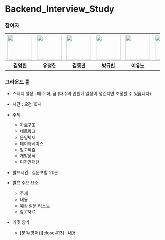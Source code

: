 # Backend_Interview_Study

### 참여자
| <img src="https://github.com/soosungp33.png" width="80"> | <img src="https://github.com/youjeonghan.png" width="80"> | <img src="https://github.com/dmin0211.png" width="80"> | <img src="https://github.com/9b2n.png" width="80"> | <img src="https://github.com/FloralLife.png" width="80"> | <img src="https://github.com/lee-3-8.png" width="80"> | <img src="https://github.com/isanghaessi.png" width="80"> | 
| :------: | :------: |:------------------------------------------------------:| :------: | :------: | :------: | :------: | 
| **[김영한](https://github.com/soosungp33)** | **[유정한](https://github.com/youjeonghan)** | **[김동민](https://github.com/dmin0211)** | **[방규빈](https://github.com/9b2n)** | **[이유노](https://github.com/FloralLife)** | **[이신필](https://github.com/lee-3-8)**  | **[홍승용](https://github.com/isanghaessi)** |


### 그라운드 룰
- 스터디 일정 : 매주 화, 금 (다수의 인원이 일정이 생긴다면 조정할 수 있습니다)

- 시간 : 오전 10시

- 주제
    - 자료구조
    - 네트워크
    - 운영체제
    - 데이터베이스
    - 알고리즘
    - 개발상식
    - 디자인패턴

- 발표시간 : 질문포함 20분

- 발표 주요 요소
    - 주제
    - 내용
    - 예상 질문 리스트
    - 참고자료

- 커밋 양식
  - [분야(영어)][close #13] : 내용